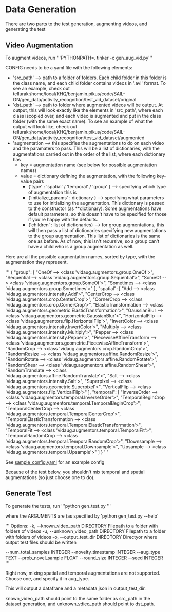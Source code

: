 # Data Generation

There are two parts to the test generation, augmenting videos, and generating the test

## Video Augmentation

To augment videos, run 
'''PYTHONPATH=. tinker -c <CONFIG> gen_aug_vid.py'''

CONFIG needs to be a yaml file with the following elements:

* 'src_path' --> path to a folder of folders. Each child folder in this folder
is the class name, and each child folder contains videos in '.avi' format.
To see an example, check out tellurak:/home/local/KHQ/benjamin.pikus/code/SAIL-ON/gen_data/activity_recognition/test_vid_dataset/original
* 'dst_path' --> path to folder where augmented videos will be output. At output, this will
look exactly like the elements in 'src_path', where each class iscopied over, and each video 
is augmented and put in the class folder (with the same exact name). 
To see an example of what the output will look like, check out tellurak:/home/local/KHQ/benjamin.pikus/code/SAIL-ON/gen_data/activity_recognition/test_vid_dataset/augmented
* 'augmentation --> this specifies the augmentations to do on each video and the paramaters to pass. This will be a list of dictionaries, with the augmentations carried out in the order of the list, where each dictionary has
  * key = augmentation name (see below for possible augmentation names)
  * value = dictionary defining the augmentation, with the following key-value pairs
    * {'type' : 'spatial' / 'temporal' / 'group' } --> specifying which type of augmentation this is
    * {'initialize_params' : dictionary } --> specifying what parameters to use for initializing the augmentation. This dictionary is passed to the constructor (as \*\*dictionary). Some augmentations have default parameters, so this doesn't have to be specified for those if you're happy with the defaults.
    * {'children' : list of dictionaries} --> for group augmentations, this will then pass a list of dictionaries specifying new augmentations to the group augmentation. This list of dictionaries is the same one as before. As of now, this isn't recursive, so a group can't have a child who is a group augmentation as well.

Here are all the possible augmentation names, sorted by type, with the augmentation they represent.

'''
{
    "group": [
        "OneOf --> <class 'vidaug.augmentors.group.OneOf'>",
        "Sequential --> <class 'vidaug.augmentors.group.Sequential'>",
        "SomeOf --> <class 'vidaug.augmentors.group.SomeOf'>",
        "Sometimes --> <class 'vidaug.augmentors.group.Sometimes'>"
    ],
    "spatial": [
        "Add --> <class 'vidaug.augmentors.intensity.Add'>",
        "CenterCrop --> <class 'vidaug.augmentors.crop.CenterCrop'>",
        "CornerCrop --> <class 'vidaug.augmentors.crop.CornerCrop'>",
        "ElasticTransformation --> <class 'vidaug.augmentors.geometric.ElasticTransformation'>",
        "GaussianBlur --> <class 'vidaug.augmentors.geometric.GaussianBlur'>",
        "HorizontalFlip --> <class 'vidaug.augmentors.flip.HorizontalFlip'>",
        "InvertColor --> <class 'vidaug.augmentors.intensity.InvertColor'>",
        "Multiply --> <class 'vidaug.augmentors.intensity.Multiply'>",
        "Pepper --> <class 'vidaug.augmentors.intensity.Pepper'>",
        "PiecewiseAffineTransform --> <class 'vidaug.augmentors.geometric.PiecewiseAffineTransform'>",
        "RandomCrop --> <class 'vidaug.augmentors.crop.RandomCrop'>",
        "RandomResize --> <class 'vidaug.augmentors.affine.RandomResize'>",
        "RandomRotate --> <class 'vidaug.augmentors.affine.RandomRotate'>",
        "RandomShear --> <class 'vidaug.augmentors.affine.RandomShear'>",
        "RandomTranslate --> <class 'vidaug.augmentors.affine.RandomTranslate'>",
        "Salt --> <class 'vidaug.augmentors.intensity.Salt'>",
        "Superpixel --> <class 'vidaug.augmentors.geometric.Superpixel'>",
        "VerticalFlip --> <class 'vidaug.augmentors.flip.VerticalFlip'>"
    ],
    "temporal": [
        "InverseOrder --> <class 'vidaug.augmentors.temporal.InverseOrder'>",
        "TemporalBeginCrop --> <class 'vidaug.augmentors.temporal.TemporalBeginCrop'>",
        "TemporalCenterCrop --> <class 'vidaug.augmentors.temporal.TemporalCenterCrop'>",
        "TemporalElasticTransformation --> <class 'vidaug.augmentors.temporal.TemporalElasticTransformation'>",
        "TemporalFit --> <class 'vidaug.augmentors.temporal.TemporalFit'>",
        "TemporalRandomCrop --> <class 'vidaug.augmentors.temporal.TemporalRandomCrop'>",
        "Downsample --> <class 'vidaug.augmentors.temporal.Downsample'>",
        "Upsample --> <class 'vidaug.augmentors.temporal.Upsample'>"
    ]
}
'''

See [sample_config.yaml](sample_config.yaml) for an example config

Because of the test below, you shouldn't mix temporal and spatial augmentations (so just choose one to do).

## Generate Test

To generate the tests, run 
'''python gen_test.py <ARGUMENTS>'''

where the ARGUMENTS are (as specified by 'python gen_test.py --help'

'''
Options:
  -k, --known_video_path DIRECTORY
                                  Filepath to a folder with folders of videos
  -u, --unknown_video_path DIRECTORY
                                  Filepath to a folder with folders of videos
  -o, --output_test_dir DIRECTORY
                                  Directyor where output test files should be
                                  written

  --num_total_samples INTEGER
  --novelty_timestamp INTEGER
  --aug_type TEXT
  --prob_novel_sample FLOAT
  --round_size INTEGER
  --seed INTEGER
'''

Right now, mixing spatial and temporal augmentations are not supported. Choose one, and specify it in aug_type. 

This will output a datafrane and a metadata json in output_test_dir.

known_video_path should point to the same folder as src_path in the dataset generation, and unknown_vdieo_path should point to dst_path.

